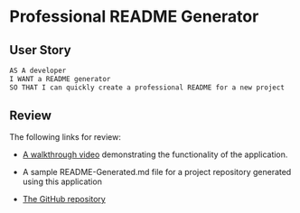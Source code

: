 # Professional README Generator

## User Story

```md
AS A developer
I WANT a README generator
SO THAT I can quickly create a professional README for a new project
```

## Review

The following links for review:

* [A walkthrough video](https://drive.google.com/file/d/17GPL9uyfRKx2T79FAQRKJMe75EGSJuop/view) demonstrating the functionality of the application.

* A sample README-Generated.md file for a project repository generated using this application

* [The GitHub repository](https://github.com/ZhouTian0716/README-Generator)


